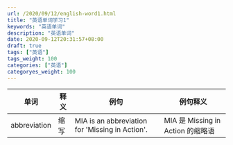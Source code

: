 ```yaml
---
url: /2020/09/12/english-word1.html
title: "英语单词学习1"
keywords: "英语单词"
description: "英语单词"
date: 2020-09-12T20:31:57+08:00
draft: true
tags: ["英语"]
tags_weight: 100
categories: ["英语"]
categoryes_weight: 100
---
```


单词|释义|例句|例句释义
---|---|---|---
abbreviation|缩写|MIA is an abbreviation for 'Missing in Action'.|MIA 是 Missing in Action 的缩略语

